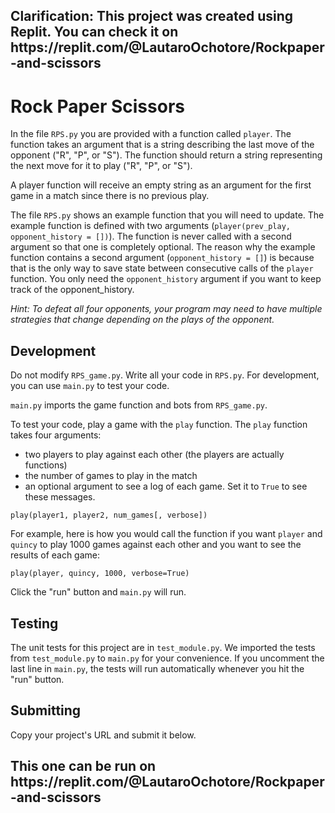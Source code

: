 <h2> Clarification: This project was created using Replit. You can check it on https://replit.com/@LautaroOchotore/Rockpaper-and-scissors</h2>
<h1> Rock Paper Scissors </h1>
<div><section id="instructions">
<p>In the file <code>RPS.py</code> you are provided with a function called <code>player</code>. The function takes an argument that is a string describing the last move of the opponent ("R", "P", or "S"). The function should return a string representing the next move for it to play ("R", "P", or "S").</p>
<p>A player function will receive an empty string as an argument for the first game in a match since there is no previous play.</p>
<p>The file <code>RPS.py</code> shows an example function that you will need to update. The example function is defined with two arguments (<code>player(prev_play, opponent_history = [])</code>). The function is never called with a second argument so that one is completely optional. The reason why the example function contains a second argument (<code>opponent_history = []</code>) is because that is the only way to save state between consecutive calls of the <code>player</code> function. You only need the <code>opponent_history</code> argument if you want to keep track of the opponent_history.</p>
<p><em>Hint: To defeat all four opponents, your program may need to have multiple strategies that change depending on the plays of the opponent.</em></p>
<h2>Development</h2>
<p>Do not modify <code>RPS_game.py</code>. Write all your code in <code>RPS.py</code>. For development, you can use <code>main.py</code> to test your code.</p>
<p><code>main.py</code> imports the game function and bots from <code>RPS_game.py</code>.</p>
<p>To test your code, play a game with the <code>play</code> function. The <code>play</code> function takes four arguments:</p>
<ul>
<li>two players to play against each other (the players are actually functions)</li>
<li>the number of games to play in the match</li>
<li>an optional argument to see a log of each game. Set it to <code>True</code> to see these messages.</li>
</ul>
<pre class="language-py" tabindex="0" role="region" aria-label="ejemplo de código de python"><code class="language-py">play<span class="token punctuation">(</span>player1<span class="token punctuation">,</span> player2<span class="token punctuation">,</span> num_games<span class="token punctuation">[</span><span class="token punctuation">,</span> verbose<span class="token punctuation">]</span><span class="token punctuation">)</span>
</code></pre>
<p>For example, here is how you would call the function if you want <code>player</code> and <code>quincy</code> to play 1000 games against each other and you want to see the results of each game:</p>
<pre class="language-py" tabindex="0" role="region" aria-label="ejemplo de código de python"><code class="language-py">play<span class="token punctuation">(</span>player<span class="token punctuation">,</span> quincy<span class="token punctuation">,</span> <span class="token number">1000</span><span class="token punctuation">,</span> verbose<span class="token operator">=</span><span class="token boolean">True</span><span class="token punctuation">)</span>
</code></pre>
<p>Click the "run" button and <code>main.py</code> will run.</p>
<h2>Testing</h2>
<p>The unit tests for this project are in <code>test_module.py</code>. We imported the tests from <code>test_module.py</code> to <code>main.py</code> for your convenience. If you uncomment the last line in <code>main.py</code>, the tests will run automatically whenever you hit the "run" button.</p>
<h2>Submitting</h2>
<p>Copy your project's URL and submit it below.</p>
</section></div>
<h2> This one can be run on https://replit.com/@LautaroOchotore/Rockpaper-and-scissors</h2>
